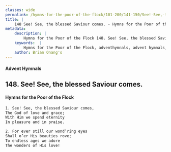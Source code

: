 ```yaml
---
classes: wide
permalink: /hymns-for-the-poor-of-the-flock/101-200/141-150/See!-See,-the-blessed-Saviour-comes/
title: |
    148 See! See, the blessed Saviour comes. - Hymns for the Poor of the Flock
metadata:
    description: |
        Hymns for the Poor of the Flock 148. See! See, the blessed Saviour comes.. See! See, the blessed Saviour comes, The God of love and grace; With Him we spend eternity  In pleasure and in praise. 
    keywords:  |
        Hymns for the Poor of the Flock, adventhymnals, advent hymnals, See! See, the blessed Saviour comes., See! See, the blessed Saviour comes,, 
    author: Brian Onang'o
---
```


#### Advent Hymnals
## 148. See! See, the blessed Saviour comes.
####  Hymns for the Poor of the Flock

```txt
1. See! See, the blessed Saviour comes,
The God of love and grace;
With Him we spend eternity 
In pleasure and in praise.

2. For ever still our wond’ring eyes
Shall o’er His beauties rove;
To endless ages we adore 
The wonders of His love!
```